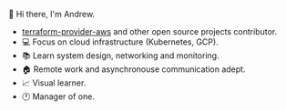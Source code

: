👋 Hi there, I'm Andrew.

- [terraform-provider-aws](https://github.com/hashicorp/terraform-provider-aws/pulls?q=author%3ATensho) and other open source projects contributor.
- 💻 Focus on cloud infrastructure (Kubernetes, GCP).
- 📚 Learn system design, networking and monitoring.
- 🏠 Remote work and asynchronouse communication adept.
- 📈 Visual learner.
- 🕐 Manager of one.
